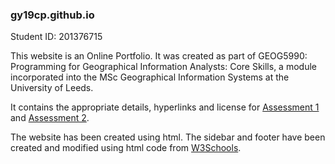 ### gy19cp.github.io

Student ID: 201376715

This website is an Online Portfolio. It was created as part of GEOG5990: Programming for Geographical Information Analysts: Core Skills, a module incorporated into the MSc Geographical Information Systems at the University of Leeds.

It contains the appropriate details, hyperlinks and license for [Assessment 1](https://github.com/gy19cp/GEOG5990Assessment1) and [Assessment 2](https://github.com/gy19cp/GEOG5990Assessment2).

The website has been created using html. The sidebar and footer have been created and modified using html code from [W3Schools](https://www.w3schools.com/).
